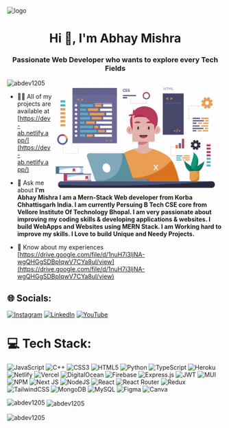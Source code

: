 ![logo](https://i.postimg.cc/PqdY1486/Github-banner.png)
<h1 align="center">Hi 👋, I'm Abhay Mishra</h1>
<h3 align="center">Passionate Web Developer who wants to explore every Tech Fields</h3>
<img align="right" alt="coding" width="400" src="https://github.com/Abdev1205/Abdev1205/blob/main/ezgif.com-gif-maker%20(16).gif">


<p align="left"> <img src="https://komarev.com/ghpvc/?username=abdev1205&label=Profile%20views&color=0e75b6&style=flat" alt="abdev1205" /> </p>

- 👨‍💻 All of my projects are available at [https://dev-ab.netlify.app/](https://dev-ab.netlify.app/)

- 💬 Ask me about **I'm Abhay Mishra I am a Mern-Stack Web developer from Korba Chhattisgarh India. I am currently Persuing B Tech CSE core from Vellore Institute Of Technology Bhopal. I am very passionate about improving my coding skills & developing applications & websites. I build WebApps and Websites using MERN Stack. I am Working hard to improve my skills. I Love to build Unique and Needy Projects.**

- 📄 Know about my experiences [https://drive.google.com/file/d/1nuH7i3ljNA-wgQHGgSDBpIqwV7CYa8ul/view](https://drive.google.com/file/d/1nuH7i3ljNA-wgQHGgSDBpIqwV7CYa8ul/view)

## 🌐 Socials:
[![Instagram](https://img.shields.io/badge/Instagram-%23E4405F.svg?logo=Instagram&logoColor=white)](https://instagram.com/https://www.instagram.com/dev_abhaymishra/) [![LinkedIn](https://img.shields.io/badge/LinkedIn-%230077B5.svg?logo=linkedin&logoColor=white)](https://linkedin.com/in/https://www.linkedin.com/in/abhay-mishra-9669711b5/) [![YouTube](https://img.shields.io/badge/YouTube-%23FF0000.svg?logo=YouTube&logoColor=white)](https://youtube.com/@https://www.youtube.com/c/Abideas) 

# 💻 Tech Stack:
![JavaScript](https://img.shields.io/badge/javascript-%23323330.svg?style=for-the-badge&logo=javascript&logoColor=%23F7DF1E) ![C++](https://img.shields.io/badge/c++-%2300599C.svg?style=for-the-badge&logo=c%2B%2B&logoColor=white) ![CSS3](https://img.shields.io/badge/css3-%231572B6.svg?style=for-the-badge&logo=css3&logoColor=white) ![HTML5](https://img.shields.io/badge/html5-%23E34F26.svg?style=for-the-badge&logo=html5&logoColor=white) ![Python](https://img.shields.io/badge/python-3670A0?style=for-the-badge&logo=python&logoColor=ffdd54) ![TypeScript](https://img.shields.io/badge/typescript-%23007ACC.svg?style=for-the-badge&logo=typescript&logoColor=white) ![Heroku](https://img.shields.io/badge/heroku-%23430098.svg?style=for-the-badge&logo=heroku&logoColor=white) ![Netlify](https://img.shields.io/badge/netlify-%23000000.svg?style=for-the-badge&logo=netlify&logoColor=#00C7B7) ![Vercel](https://img.shields.io/badge/vercel-%23000000.svg?style=for-the-badge&logo=vercel&logoColor=white) ![DigitalOcean](https://img.shields.io/badge/DigitalOcean-%230167ff.svg?style=for-the-badge&logo=digitalOcean&logoColor=white) ![Firebase](https://img.shields.io/badge/firebase-%23039BE5.svg?style=for-the-badge&logo=firebase) ![Express.js](https://img.shields.io/badge/express.js-%23404d59.svg?style=for-the-badge&logo=express&logoColor=%2361DAFB) ![JWT](https://img.shields.io/badge/JWT-black?style=for-the-badge&logo=JSON%20web%20tokens) ![MUI](https://img.shields.io/badge/MUI-%230081CB.svg?style=for-the-badge&logo=material-ui&logoColor=white) ![NPM](https://img.shields.io/badge/NPM-%23000000.svg?style=for-the-badge&logo=npm&logoColor=white) ![Next JS](https://img.shields.io/badge/Next-black?style=for-the-badge&logo=next.js&logoColor=white) ![NodeJS](https://img.shields.io/badge/node.js-6DA55F?style=for-the-badge&logo=node.js&logoColor=white) ![React](https://img.shields.io/badge/react-%2320232a.svg?style=for-the-badge&logo=react&logoColor=%2361DAFB) ![React Router](https://img.shields.io/badge/React_Router-CA4245?style=for-the-badge&logo=react-router&logoColor=white) ![Redux](https://img.shields.io/badge/redux-%23593d88.svg?style=for-the-badge&logo=redux&logoColor=white) ![TailwindCSS](https://img.shields.io/badge/tailwindcss-%2338B2AC.svg?style=for-the-badge&logo=tailwind-css&logoColor=white) ![MongoDB](https://img.shields.io/badge/MongoDB-%234ea94b.svg?style=for-the-badge&logo=mongodb&logoColor=white) ![MySQL](https://img.shields.io/badge/mysql-%2300f.svg?style=for-the-badge&logo=mysql&logoColor=white) 	![Figma](https://img.shields.io/badge/figma-%23F24E1E.svg?style=for-the-badge&logo=figma&logoColor=white) ![Canva](https://img.shields.io/badge/Canva-%2300C4CC.svg?style=for-the-badge&logo=Canva&logoColor=white)

<p><img align="left" src="https://github-readme-stats.vercel.app/api/top-langs?username=abdev1205&show_icons=true&locale=en&layout=compact" alt="abdev1205" /></p>

<p>&nbsp;<img align="center" src="https://github-readme-stats.vercel.app/api?username=abdev1205&show_icons=true&locale=en" alt="abdev1205" /></p>

<p><img align="center" src="https://github-readme-streak-stats.herokuapp.com/?user=abdev1205&" alt="abdev1205" /></p>

